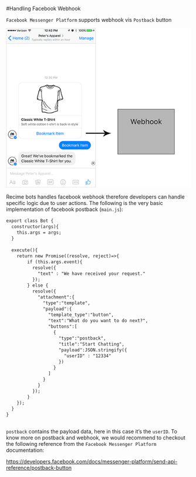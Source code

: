 #Handling Facebook Webhook


`Facebook Messenger Platform` supports webhook vis `Postback` button


![](facebook-webhook.png)

Recime bots handles facebook webhook therefore developers can handle  specific logic due to user actions. The following is the very basic implementation of facebook postback (`main.js`):


```
export class Bot {
  constructor(args){
    this.args = args;
  }

  execute(){
    return new Promise((resolve, reject)=>{
        if (this.args.event){
          resolve({
            "text" : "We have received your request."
          });
        } else {
          resolve({
            "attachment":{
              "type":"template",
              "payload":{
                "template_type":"button",
                "text":"What do you want to do next?",
                "buttons":[
                  {
                    "type":"postback",
                    "title":"Start Chatting",
                    "payload":JSON.stringify({
                      "userID" : "12334"
                    })
                  }
                ]
              }
            }
          });   
        }
    });
  }
}


```


`postback` contains the payload data, here in this case it’s the `userID`. To know more on postback and webhook, we would recommend to checkout the following reference from the `Facebook Messenger Platform` documentation:

https://developers.facebook.com/docs/messenger-platform/send-api-reference/postback-button
